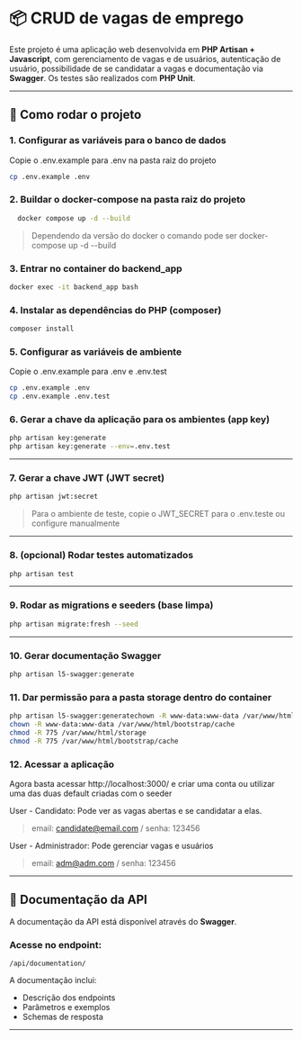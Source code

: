 # 📦 CRUD de vagas de emprego
Este projeto é uma aplicação web desenvolvida em **PHP Artisan + Javascript**, com gerenciamento de vagas e de usuários, autenticação de usuário, possibilidade de se candidatar a vagas e documentação via **Swagger**. Os testes são realizados com **PHP Unit**.

---

## 🚀 Como rodar o projeto

### 1. Configurar as variáveis para o banco de dados
Copie o .env.example para .env na pasta raiz do projeto

```bash
cp .env.example .env
```

### 2. Buildar o docker-compose na pasta raiz do projeto

```bash
  docker compose up -d --build
```

>   Dependendo da versão do docker o comando pode ser docker-compose up -d --build


### 3. Entrar no container do backend_app

```bash
docker exec -it backend_app bash
```

### 4. Instalar as dependências do PHP (composer)

```bash
composer install
```
### 5. Configurar as variáveis de ambiente
Copie o .env.example para .env e .env.test

```bash
cp .env.example .env
cp .env.example .env.test
```

### 6. Gerar a chave da aplicação para os ambientes (app key)

```bash
php artisan key:generate
php artisan key:generate --env=.env.test
```
---

### 7. Gerar a chave JWT (JWT secret)

```bash
php artisan jwt:secret
```
>   Para o ambiente de teste, copie o JWT_SECRET para o .env.teste ou configure manualmente
---

### 8. (opcional) Rodar testes automatizados

```bash
php artisan test
```
---

### 9. Rodar as migrations e seeders (base limpa)

```bash
php artisan migrate:fresh --seed
```
---


### 10. Gerar documentação Swagger

```bash
php artisan l5-swagger:generate
```

### 11. Dar permissão para a pasta storage dentro do container

```bash
php artisan l5-swagger:generatechown -R www-data:www-data /var/www/html/storage
chown -R www-data:www-data /var/www/html/bootstrap/cache
chmod -R 775 /var/www/html/storage
chmod -R 775 /var/www/html/bootstrap/cache
```

### 12. Acessar a aplicação
Agora basta acessar http://localhost:3000/ e criar uma conta ou utilizar uma das duas default criadas com o seeder

User - Candidato: Pode ver as vagas abertas e se candidatar a elas.
> email: candidate@email.com / senha: 123456

User - Administrador: Pode gerenciar vagas e usuários
> email: adm@adm.com / senha: 123456

---

## 📄 Documentação da API

A documentação da API está disponível através do **Swagger**.

### Acesse no endpoint:

```
/api/documentation/
```

A documentação inclui:
- Descrição dos endpoints
- Parâmetros e exemplos
- Schemas de resposta

---
